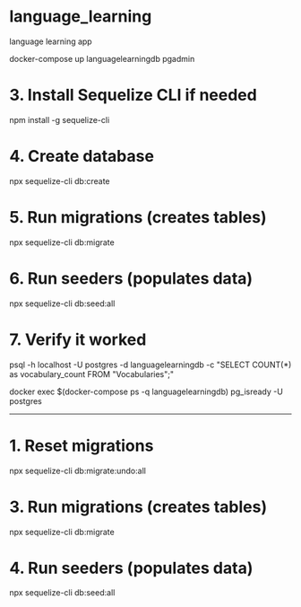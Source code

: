 # language_learning
language learning app


docker-compose up languagelearningdb pgadmin

# 3. Install Sequelize CLI if needed
npm install -g sequelize-cli

# 4. Create database
npx sequelize-cli db:create

# 5. Run migrations (creates tables)
npx sequelize-cli db:migrate

# 6. Run seeders (populates data)
npx sequelize-cli db:seed:all

# 7. Verify it worked
psql -h localhost -U postgres -d languagelearningdb -c "SELECT COUNT(*) as vocabulary_count FROM \"Vocabularies\";"

docker exec $(docker-compose ps -q languagelearningdb) pg_isready -U postgres

---

# 1. Reset migrations
npx sequelize-cli db:migrate:undo:all

# 3. Run migrations (creates tables)
npx sequelize-cli db:migrate

# 4. Run seeders (populates data)
npx sequelize-cli db:seed:all